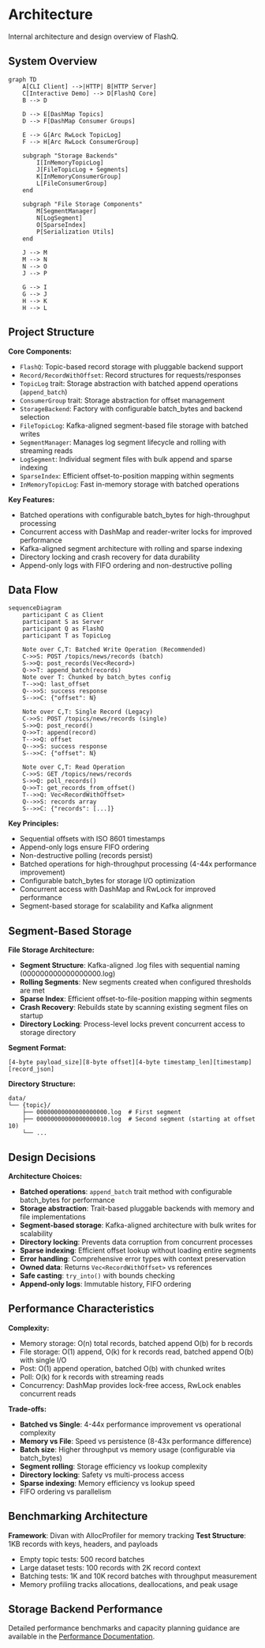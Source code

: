 # Architecture

Internal architecture and design overview of FlashQ.

## System Overview

```mermaid
graph TD
    A[CLI Client] -->|HTTP| B[HTTP Server]
    C[Interactive Demo] --> D[FlashQ Core]
    B --> D
    
    D --> E[DashMap Topics]
    D --> F[DashMap Consumer Groups]
    
    E --> G[Arc RwLock TopicLog]
    F --> H[Arc RwLock ConsumerGroup]
    
    subgraph "Storage Backends"
        I[InMemoryTopicLog]
        J[FileTopicLog + Segments]
        K[InMemoryConsumerGroup]
        L[FileConsumerGroup]
    end
    
    subgraph "File Storage Components"
        M[SegmentManager]
        N[LogSegment]
        O[SparseIndex]
        P[Serialization Utils]
    end
    
    J --> M
    M --> N
    N --> O
    J --> P
    
    G --> I
    G --> J
    H --> K
    H --> L
```

## Project Structure

**Core Components:**
- `FlashQ`: Topic-based record storage with pluggable backend support
- `Record/RecordWithOffset`: Record structures for requests/responses
- `TopicLog` trait: Storage abstraction with batched append operations (`append_batch`)
- `ConsumerGroup` trait: Storage abstraction for offset management
- `StorageBackend`: Factory with configurable batch_bytes and backend selection
- `FileTopicLog`: Kafka-aligned segment-based file storage with batched writes
- `SegmentManager`: Manages log segment lifecycle and rolling with streaming reads
- `LogSegment`: Individual segment files with bulk append and sparse indexing
- `SparseIndex`: Efficient offset-to-position mapping within segments
- `InMemoryTopicLog`: Fast in-memory storage with batched operations

**Key Features:**
- Batched operations with configurable batch_bytes for high-throughput processing
- Concurrent access with DashMap and reader-writer locks for improved performance
- Kafka-aligned segment architecture with rolling and sparse indexing
- Directory locking and crash recovery for data durability
- Append-only logs with FIFO ordering and non-destructive polling

## Data Flow

```mermaid
sequenceDiagram
    participant C as Client
    participant S as Server  
    participant Q as FlashQ
    participant T as TopicLog
    
    Note over C,T: Batched Write Operation (Recommended)
    C->>S: POST /topics/news/records (batch)
    S->>Q: post_records(Vec<Record>)
    Q->>T: append_batch(records)
    Note over T: Chunked by batch_bytes config
    T-->>Q: last_offset
    Q-->>S: success response
    S-->>C: {"offset": N}
    
    Note over C,T: Single Record (Legacy)
    C->>S: POST /topics/news/records (single)
    S->>Q: post_record()
    Q->>T: append(record)
    T-->>Q: offset
    Q-->>S: success response
    S-->>C: {"offset": N}
    
    Note over C,T: Read Operation
    C->>S: GET /topics/news/records
    S->>Q: poll_records()  
    Q->>T: get_records_from_offset()
    T-->>Q: Vec<RecordWithOffset>
    Q-->>S: records array
    S-->>C: {"records": [...]}
```

**Key Principles:**
- Sequential offsets with ISO 8601 timestamps
- Append-only logs ensure FIFO ordering  
- Non-destructive polling (records persist)
- Batched operations for high-throughput processing (4-44x performance improvement)
- Configurable batch_bytes for storage I/O optimization
- Concurrent access with DashMap and RwLock for improved performance
- Segment-based storage for scalability and Kafka alignment

## Segment-Based Storage

**File Storage Architecture:**
- **Segment Structure**: Kafka-aligned .log files with sequential naming (000000000000000000.log)
- **Rolling Segments**: New segments created when configured thresholds are met
- **Sparse Index**: Efficient offset-to-file-position mapping within segments
- **Crash Recovery**: Rebuilds state by scanning existing segment files on startup
- **Directory Locking**: Process-level locks prevent concurrent access to storage directory

**Segment Format:**
```
[4-byte payload_size][8-byte offset][4-byte timestamp_len][timestamp][record_json]
```

**Directory Structure:**
```
data/
└── {topic}/
    ├── 00000000000000000000.log  # First segment
    ├── 00000000000000000010.log  # Second segment (starting at offset 10)
    └── ...
```

## Design Decisions

**Architecture Choices:**
- **Batched operations**: `append_batch` trait method with configurable batch_bytes for performance
- **Storage abstraction**: Trait-based pluggable backends with memory and file implementations
- **Segment-based storage**: Kafka-aligned architecture with bulk writes for scalability
- **Directory locking**: Prevents data corruption from concurrent processes
- **Sparse indexing**: Efficient offset lookup without loading entire segments
- **Error handling**: Comprehensive error types with context preservation
- **Owned data**: Returns `Vec<RecordWithOffset>` vs references
- **Safe casting**: `try_into()` with bounds checking
- **Append-only logs**: Immutable history, FIFO ordering

## Performance Characteristics

**Complexity:**
- Memory storage: O(n) total records, batched append O(b) for b records
- File storage: O(1) append, O(k) for k records read, batched append O(b) with single I/O
- Post: O(1) append operation, batched O(b) with chunked writes
- Poll: O(k) for k records with streaming reads
- Concurrency: DashMap provides lock-free access, RwLock enables concurrent reads

**Trade-offs:**
- **Batched vs Single**: 4-44x performance improvement vs operational complexity
- **Memory vs File**: Speed vs persistence (8-43x performance difference)
- **Batch size**: Higher throughput vs memory usage (configurable via batch_bytes)
- **Segment rolling**: Storage efficiency vs lookup complexity
- **Directory locking**: Safety vs multi-process access
- **Sparse indexing**: Memory efficiency vs lookup speed
- FIFO ordering vs parallelism

## Benchmarking Architecture

**Framework**: Divan with AllocProfiler for memory tracking
**Test Structure**: 1KB records with keys, headers, and payloads
- Empty topic tests: 500 record batches  
- Large dataset tests: 100 records with 2K record context
- Batching tests: 1K and 10K record batches with throughput measurement
- Memory profiling tracks allocations, deallocations, and peak usage

## Storage Backend Performance

Detailed performance benchmarks and capacity planning guidance are available in the [Performance Documentation](performance.md).